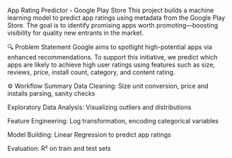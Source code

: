 App Rating Predictor - Google Play Store
This project builds a machine learning model to predict app ratings using metadata from the Google Play Store. The goal is to identify promising apps worth promoting—boosting visibility for quality new entrants in the market.

🔍 Problem Statement
Google aims to spotlight high-potential apps via enhanced recommendations. To support this initiative, we predict which apps are likely to achieve high user ratings using features such as size, reviews, price, install count, category, and content rating.

⚙️ Workflow Summary
Data Cleaning: Size unit conversion, price and installs parsing, sanity checks

Exploratory Data Analysis: Visualizing outliers and distributions

Feature Engineering: Log transformation, encoding categorical variables

Model Building: Linear Regression to predict app ratings

Evaluation: R² on train and test sets
